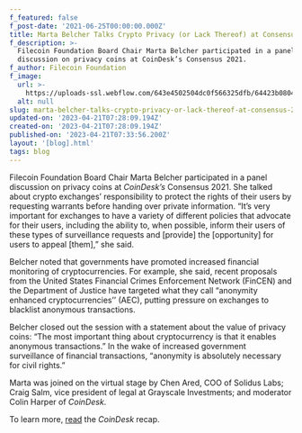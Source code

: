 ```yaml
---
f_featured: false
f_post-date: '2021-06-25T00:00:00.000Z'
title: Marta Belcher Talks Crypto Privacy (or Lack Thereof) at Consensus 2021
f_description: >-
  Filecoin Foundation Board Chair Marta Belcher participated in a panel
  discussion on privacy coins at CoinDesk’s Consensus 2021.
f_author: Filecoin Foundation
f_image:
  url: >-
    https://uploads-ssl.webflow.com/643e4502504dc0f566325dfb/64423b080425d3dc88f2efd0_0-ujllypeozzx_ebfb.png
  alt: null
slug: marta-belcher-talks-crypto-privacy-or-lack-thereof-at-consensus-2021
updated-on: '2023-04-21T07:28:09.194Z'
created-on: '2023-04-21T07:28:09.194Z'
published-on: '2023-04-21T07:33:56.200Z'
layout: '[blog].html'
tags: blog
---
```


Filecoin Foundation Board Chair Marta Belcher participated in a panel discussion on privacy coins at _CoinDesk’s_ Consensus 2021. She talked about crypto exchanges’ responsibility to protect the rights of their users by requesting warrants before handing over private information. “It’s very important for exchanges to have a variety of different policies that advocate for their users, including the ability to, when possible, inform their users of these types of surveillance requests and \[provide\] the \[opportunity\] for users to appeal \[them\],” she said.

Belcher noted that governments have promoted increased financial monitoring of cryptocurrencies. For example, she said, recent proposals from the United States Financial Crimes Enforcement Network (FinCEN) and the Department of Justice have targeted what they call “anonymity enhanced cryptocurrencies’’ (AEC), putting pressure on exchanges to blacklist anonymous transactions.

Belcher closed out the session with a statement about the value of privacy coins: “The most important thing about cryptocurrency is that it enables anonymous transactions.” In the wake of increased government surveillance of financial transactions, “anonymity is absolutely necessary for civil rights.”

Marta was joined on the virtual stage by Chen Ared, COO of Solidus Labs; Craig Salm, vice president of legal at Grayscale Investments; and moderator Colin Harper of _CoinDesk_.

To learn more, [read](https://www.coindesk.com/can-exchanges-privacy-coins-coexist) the _CoinDesk_ recap.
